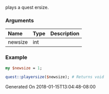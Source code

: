 plays a quest ersize.
### Arguments
**Name**|**Type**|**Description**
:---|:---|:---
newsize|int|

### Example

```perl
my $newsize = 1;

quest::playersize($newsize); # Returns void
```


Generated On 2018-01-15T13:04:48-08:00